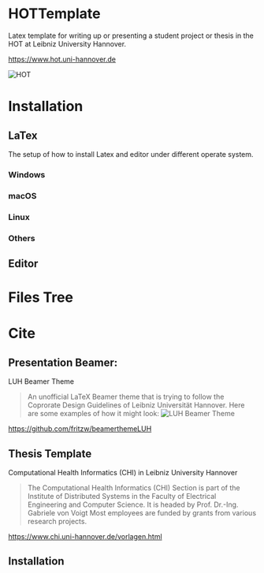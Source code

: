 # HOTTemplate
Latex template for writing up or presenting a student project or thesis in the HOT at Leibniz University Hannover.

<https://www.hot.uni-hannover.de>

![HOT](https://www.hot.uni-hannover.de/fileadmin/site-templates/logos/HOT-Logo.jpg)
# Installation

## LaTex

The setup of how to install Latex and editor under different operate system. 

### Windows



### macOS

### Linux

### Others

## Editor

# Files Tree





# Cite

## Presentation Beamer:

LUH Beamer Theme

>An unofficial LaTeX Beamer theme that is trying to follow the Coprorate Design Guidelines of Leibniz Universität Hannover. Here are some examples of how it might look:
![LUH Beamer Theme](https://camo.githubusercontent.com/a2096ccafac5c43deeb383f5a7cfbed6cf3133ed/68747470733a2f2f7261772e6769746875622e636f6d2f667269747a772f6265616d65727468656d654c55482f6d61737465722f6578616d706c652d302e706e67 )

<https://github.com/fritzw/beamerthemeLUH> 

## Thesis Template 

Computational Health Informatics (CHI) in Leibniz University Hannover

>The Computational Health Informatics (CHI) Section is part of the Institute of Distributed Systems in the Faculty of Electrical Engineering and Computer Science. It is headed by Prof. Dr.-Ing. Gabriele von Voigt  Most employees are funded by grants from various research projects.

<https://www.chi.uni-hannover.de/vorlagen.html>

## Installation

